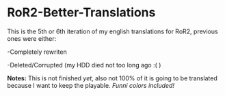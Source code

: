 # RoR2-Better-Translations

This is the 5th or 6th iteration of my english translations for RoR2, previous ones were either:
 
-Completely  rewriten

 -Deleted/Corrupted (my HDD died not too long ago :( )

**Notes:** This is not finished _yet_, also not 100% of it is going to be translated because I want to keep the playable. 
_Funni colors included!_
